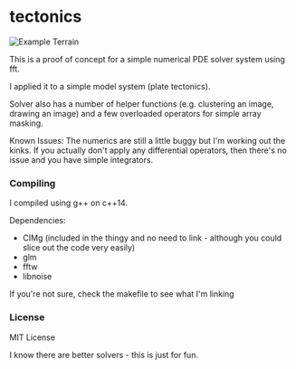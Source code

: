 # tectonics

![Example Terrain](https://github.com/weigert/tectonics/blob/master/out/height.png)

This is a proof of concept for a simple numerical PDE solver system using fft.

I applied it to a simple model system (plate tectonics).

Solver also has a number of helper functions (e.g. clustering an image, drawing an image) and a few overloaded operators for simple array masking.

Known Issues:
The numerics are still a little buggy but I'm working out the kinks. 
If you actually don't apply any differential operators, then there's no issue and you have simple integrators.

### Compiling

I compiled using g++ on c++14.

Dependencies: 
- CIMg (included in the thingy and no need to link - although you could slice out the code very easily)
- glm
- fftw
- libnoise

If you're not sure, check the makefile to see what I'm linking

### License

MIT License

I know there are better solvers - this is just for fun.
